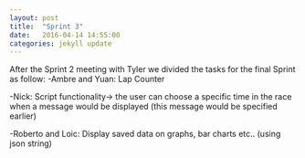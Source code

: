 ```yaml
---
layout: post
title:  "Sprint 3"
date:   2016-04-14 14:55:00
categories: jekyll update
---
```


After the Sprint 2 meeting with Tyler we divided the tasks for the final Sprint as follow:
-Ambre and Yuan: Lap Counter 

-Nick: Script functionality→ the user can choose a specific time in the race when a message would be displayed (this message would be specified earlier)

-Roberto and Loic: Display saved data on graphs, bar charts etc.. (using json string)